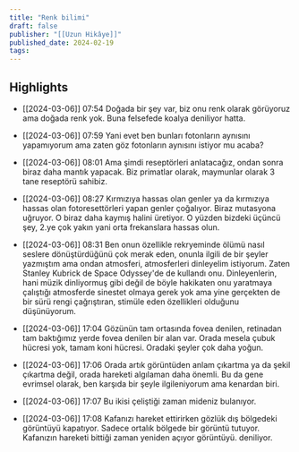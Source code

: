 ```yaml
---
title: "Renk bilimi"
draft: false
publisher: "[[Uzun Hikâye]]"
published_date: 2024-02-19
tags:
---
```



## Highlights
* [[2024-03-06]] 07:54  Doğada bir şey var, biz onu renk olarak görüyoruz ama doğada renk yok. Buna felsefede koalya deniliyor hatta.

* [[2024-03-06]] 07:59  Yani evet ben bunları fotonların aynısını yapamıyorum ama zaten göz fotonların aynısını istiyor mu acaba?

* [[2024-03-06]] 08:01  Ama şimdi reseptörleri anlatacağız, ondan sonra biraz daha mantık yapacak. Biz primatlar olarak, maymunlar olarak 3 tane reseptörü sahibiz.

* [[2024-03-06]] 08:27  Kırmızıya hassas olan genler ya da kırmızıya hassas olan fotoresettörleri yapan genler çoğalıyor. Biraz mutasyona uğruyor. O biraz daha kaymış halini üretiyor. O yüzden bizdeki üçüncü şey, 2.ye çok yakın yani orta frekanslara hassas olun.

* [[2024-03-06]] 08:31  Ben onun özellikle rekryeminde ölümü nasıl seslere dönüştürdüğünü çok merak eden, onunla ilgili de bir şeyler yazmıştım ama ondan atmosferi, atmosferleri dinleyelim istiyorum. Zaten Stanley Kubrick de Space Odyssey'de de kullandı onu. Dinleyenlerin, hani müzik dinliyormuş gibi değil de böyle hakikaten onu yaratmaya çalıştığı atmosferde sinestet olmaya gerek yok ama yine gerçekten de bir sürü rengi çağrıştıran, stimüle eden özellikleri olduğunu düşünüyorum.

* [[2024-03-06]] 17:04  Gözünün tam ortasında fovea denilen, retinadan tam baktığımız yerde fovea denilen bir alan var. Orada mesela çubuk hücresi yok, tamam koni hücresi. Oradaki şeyler çok daha yoğun.

* [[2024-03-06]] 17:06  Orada artık görüntüden anlam çıkartma ya da şekil çıkartma değil, orada hareketi algılaman daha önemli. Bu da gene evrimsel olarak, ben karşıda bir şeyle ilgileniyorum ama kenardan biri.

* [[2024-03-06]] 17:07  Bu ikisi çeliştiği zaman mideniz bulanıyor.

* [[2024-03-06]] 17:08  Kafanızı hareket ettirirken gözlük dış bölgedeki görüntüyü kapatıyor. Sadece ortalık bölgede bir görüntü tutuyor. Kafanızın hareketi bittiği zaman yeniden açıyor görüntüyü. deniliyor.


